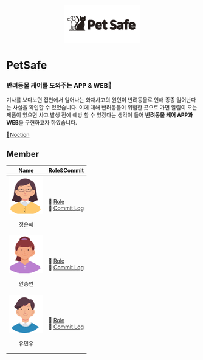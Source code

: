 <p align="center"><img src="./images/title.png" width="200px" height="100px"></p>

# PetSafe
### 반려동물 케어를 도와주는 APP & WEB🐶
기사를 보다보면 집안에서 일어나는 화재사고의 원인이 반려동물로 인해 종종 일어난다는 사실을 확인할 수 있었습니다.
이에 대해 반려동물이 위험한 곳으로 가면 알림이 오는 제품이 있으면 사고 발생 전에 예방 할 수 있겠다는 생각이 들어 **반려동물 케어 APP과 WEB**을 구현하고자 하였습니다.

[📃Noction](https://www.notion.so/bomne13/PET-SAFE-1c2cd7e4761543a9bc83b820987220e6)

## Member
Name|Role&Commit
---|---|
<img src="./images/Girl1.png" width="90px" height="100px"><p align="center">정은혜</p>|📌 [Role]()<br>📃 [Commit Log]()|
<img src="./images/Girl2.png" width="90px" height="100px"><p align="center">안승연</p>|📌 [Role]()<br>📃 [Commit Log]()|
<img src="./images/man.png" width="90px" height="100px"><p align="center">유민우</p>|📌 [Role]()<br>📃 [Commit Log]()|
